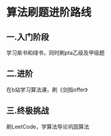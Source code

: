 # 算法刷题进阶路线
## 一.入门阶段
<p>学习紫书和绿书，同时刷pta乙级及甲级题</p>

## 二.进阶
<p>在b站学习算法课，刷《剑指offer》</p>

## 三.终极挑战
<p>刷LeetCode，学算法导论巩固算法</p>
